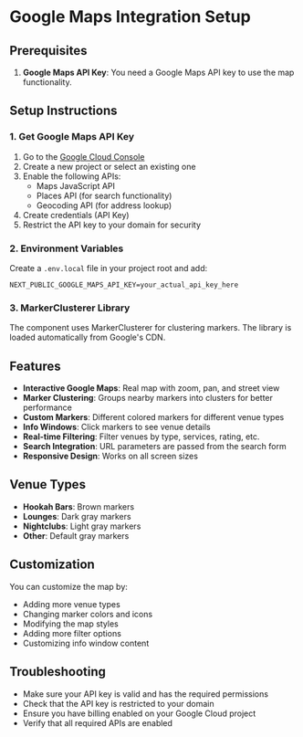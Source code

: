 # Google Maps Integration Setup

## Prerequisites

1. **Google Maps API Key**: You need a Google Maps API key to use the map functionality.

## Setup Instructions

### 1. Get Google Maps API Key

1. Go to the [Google Cloud Console](https://console.cloud.google.com/)
2. Create a new project or select an existing one
3. Enable the following APIs:
   - Maps JavaScript API
   - Places API (for search functionality)
   - Geocoding API (for address lookup)
4. Create credentials (API Key)
5. Restrict the API key to your domain for security

### 2. Environment Variables

Create a `.env.local` file in your project root and add:

```env
NEXT_PUBLIC_GOOGLE_MAPS_API_KEY=your_actual_api_key_here
```

### 3. MarkerClusterer Library

The component uses MarkerClusterer for clustering markers. The library is loaded automatically from Google's CDN.

## Features

- **Interactive Google Maps**: Real map with zoom, pan, and street view
- **Marker Clustering**: Groups nearby markers into clusters for better performance
- **Custom Markers**: Different colored markers for different venue types
- **Info Windows**: Click markers to see venue details
- **Real-time Filtering**: Filter venues by type, services, rating, etc.
- **Search Integration**: URL parameters are passed from the search form
- **Responsive Design**: Works on all screen sizes

## Venue Types

- **Hookah Bars**: Brown markers
- **Lounges**: Dark gray markers  
- **Nightclubs**: Light gray markers
- **Other**: Default gray markers

## Customization

You can customize the map by:
- Adding more venue types
- Changing marker colors and icons
- Modifying the map styles
- Adding more filter options
- Customizing info window content

## Troubleshooting

- Make sure your API key is valid and has the required permissions
- Check that the API key is restricted to your domain
- Ensure you have billing enabled on your Google Cloud project
- Verify that all required APIs are enabled 